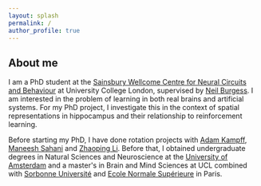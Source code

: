 ```yaml
---
layout: splash
permalink: /
author_profile: true
---
```


## About me
I am a PhD student at the [Sainsbury Wellcome Centre for Neural Circuits and Behaviour](http://www.ucl.ac.uk/swc) at University College London, supervised by [Neil Burgess](https://www.ucl.ac.uk/icn/people/neil-burgess). I am interested in the problem of learning in both real brains and artificial systems. For my PhD project, I investigate this in the context of spatial representations in hippocampus and their relationship to reinforcement learning. 

Before starting my PhD, I have done rotation projects with [Adam Kampff](http://www.kampff-lab.org), [Maneesh Sahani](http://www.gatsby.ucl.ac.uk/~maneesh/) and [Zhaoping Li](http://www0.cs.ucl.ac.uk/staff/zhaoping.li/). Before that, I obtained undergraduate degrees in Natural Sciences and Neuroscience at the [University of Amsterdam](http://www.uva.nl/en/home) and a master's in Brain and Mind Sciences at UCL combined with [Sorbonne Université](http://www.sorbonne-universite.fr/) and [Ecole Normale Supérieure](http://www.ens.fr/) in Paris. 
